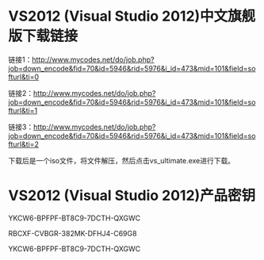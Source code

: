 # VS2012 (Visual Studio 2012)中文旗舰版下载链接
链接1：http://www.mycodes.net/do/job.php?job=down_encode&fid=70&id=5946&rid=5976&i_id=473&mid=101&field=softurl&ti=0

链接2：http://www.mycodes.net/do/job.php?job=down_encode&fid=70&id=5946&rid=5976&i_id=473&mid=101&field=softurl&ti=1

链接3：http://www.mycodes.net/do/job.php?job=down_encode&fid=70&id=5946&rid=5976&i_id=473&mid=101&field=softurl&ti=2

下载后是一个iso文件，将文件解压，然后点击vs_ultimate.exe进行下载。

# VS2012 (Visual Studio 2012)产品密钥
YKCW6-BPFPF-BT8C9-7DCTH-QXGWC

RBCXF-CVBGR-382MK-DFHJ4-C69G8

YKCW6-BPFPF-BT8C9-7DCTH-QXGWC
